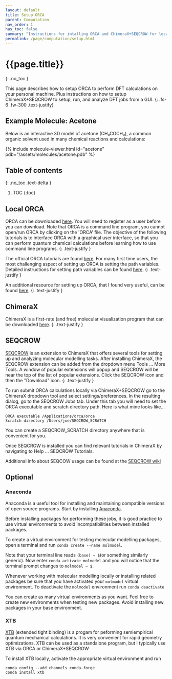 ```yaml
---
layout: default
title: Setup ORCA
parent: Computation
nav_order: 1
has_toc: false
summary: "Instructions for intalling ORCA and ChimeraX+SEQCROW for local DFT calculations."
permalink: /page/computation/setup.html
---
```


# {{page.title}}
{: .no_toc }

This page describes how to setup ORCA to perform DFT calculations on your personal machine. Plus instructions on how to setup ChimeraX+SEQCROW to setup, run, and analyze DFT jobs from a GUI.
{: .fs-6 .fw-300 .text-justify}

## Example Molecule: Acetone
Below is an interactive 3D model of acetone (CH₃COCH₃), a common organic solvent used in many chemical reactions and calculations:

{% include molecule-viewer.html id="acetone" pdb="/assets/molecules/acetone.pdb" %}

## Table of contents
{: .no_toc .text-delta }

1. TOC
{:toc}


## Local ORCA
ORCA can be downloaded [here](https://orcaforum.kofo.mpg.de/index.php). You will need to register as a user before you can download. Note that ORCA is a command line program, you cannot open/run ORCA by clicking on the 'ORCA' file. The objective of the following tutorials is to interface ORCA with a graphical user interface, so that you can perform quantum chemical calculations before learning how to use command line programs.
{: .text-justify }

The official ORCA tutorials are found [here](https://www.orcasoftware.de/tutorials_orca/). For many first time users, the most challenging aspect of setting up ORCA is setting the path variables. Detailed instructions for setting path variables can be found [here](https://www.orcasoftware.de/tutorials_orca/first_steps/trouble_install.html#assigning-path-variables).
{: .text-justify }


An additional resource for setting up ORCA, that I found very useful, can be found [here](https://sites.google.com/site/orcainputlibrary/setting-up-orca).
{: .text-justify }


## ChimeraX

ChimeraX is a first-rate (and free) molecular visualization program that can be downloaded [here](https://www.cgl.ucsf.edu/chimerax/).
{: .text-justify }


## SEQCROW

[SEQCROW](https://cxtoolshed.rbvi.ucsf.edu/apps/seqcrow) is an extension to ChimeraX that offers several tools for setting up and analyzing molecular modelling tasks. After installing ChimeraX, the SEQCROW extension can be added from the dropdown menu Tools ... More Tools. A window of popular extensions will popup and SEQCROW will be near the top of the list of popular extensions. Click the SEQCROW icon and then the "Download" icon.
{: .text-justify }

To run submit ORCA calculations locally via ChimeraX+SEQCROW go to the ChimeraX dropdown tool and select settings/preferences. In the resulting dialog, go to the SEQCROW Jobs tab. Under this tab you will need to set the ORCA executable and scratch directory path. Here is what mine looks like... 

```
ORCA executable /Applications/orca/orca
Scratch directory /Users/joe/SEQCROW_SCRATCH
```

You can create a SEQCROW_SCRATCH directory anywhere that is convenient for you.

Once SEQCROW is installed you can find relevant tutorials in ChimeraX by navigating to Help ... SEQCROW Tutorials.

Additional info about SEQCOW usage can be found at the [SEQCROW wiki](https://github.com/QChASM/SEQCROW/wiki?)


## Optional



### Anaconda

Anaconda is a useful tool for installing and maintaining compatible versions of open source programs. Start by installing [Anaconda](https://docs.conda.io/projects/conda/en/stable/user-guide/install/index.html). 

Before installing packages for performing these jobs, it is good practice to use virtual environments to avoid incompatibilities between installed packages. 

To create a virtual environment for testing molecular modelling packages, open a terminal and run `conda create --name molmodel`.

Note that your terminal line reads `(base) ~ $`(or something similarly generic). Now enter `conda activate molmodel` and you will notice that the terminal prompt changes to `molmodel ~ $`.

Whenever working with molecular modelling locally or installing related packages be sure that you have activated your `molmodel` virtual environment.  To deactivate the `molmodel` environment run `conda deactivate`

You can create as many virtual environments as you want. Feel free to create new environments when testing new packages. Avoid installing new packages in your base environment.


### XTB

[XTB](https://xtb-docs.readthedocs.io/en/latest/setup.html) (extended tight binding) is a progam for peforming semiempirical quantum mechanical calculations. It is very convenient for rapid geometry optimizations. XTB can be used as a standalone program, but I typically use XTB via ORCA or ChimeraX+SEQCROW

To install XTB locally, activate the appropriate virtual environment and run


```
conda config --add channels conda-forge
conda install xtb
```